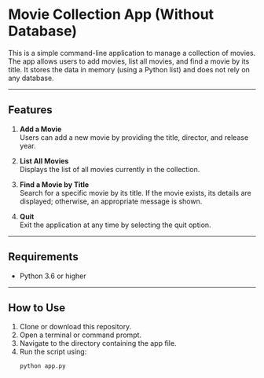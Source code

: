 # Movie Collection App (Without Database)

This is a simple command-line application to manage a collection of movies. The app allows users to add movies, list all movies, and find a movie by its title. It stores the data in memory (using a Python list) and does not rely on any database.

---

## Features

1. **Add a Movie**  
   Users can add a new movie by providing the title, director, and release year.

2. **List All Movies**  
   Displays the list of all movies currently in the collection.

3. **Find a Movie by Title**  
   Search for a specific movie by its title. If the movie exists, its details are displayed; otherwise, an appropriate message is shown.

4. **Quit**  
   Exit the application at any time by selecting the quit option.

---

## Requirements

- Python 3.6 or higher

---

## How to Use

1. Clone or download this repository.
2. Open a terminal or command prompt.
3. Navigate to the directory containing the app file.
4. Run the script using:
   ```bash
   python app.py
